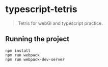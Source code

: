 # typescript-tetris

> Tetris for webGl and typescript practice.

## Running the project

```shell
npm install
npm run webpack
npm run webpack-dev-server
```

